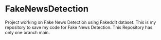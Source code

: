 # FakeNewsDetection
Project working on Fake News Detection using Fakeddit dataset.
This is my repository to save my code for Fake News Detection.
This Repository has only one branch main.
